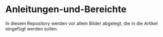# Anleitungen-und-Bereichte

In diesem Repository werden vor allem Bilder abgelegt, die in die Artikel eingefügt werden sollen.
